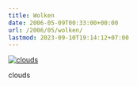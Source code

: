 ```yaml
---
title: Wolken
date: 2006-05-09T00:33:00+00:00
url: /2006/05/wolken/
lastmod: 2023-09-10T19:14:12+07:00
---
```

<div class="flickr">
  <a href="http://www.flickr.com/photos/schreibblogade/143261137/" title="clouds"><img src="//static.flickr.com/56/143261137_ffb389bb68.jpg" alt="clouds" /></a></p>

  <p>
    clouds
  </p>
</div>
